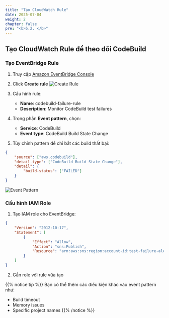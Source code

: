 ```yaml
---
title: "Tạo CloudWatch Rule"
date: 2025-07-04
weight: 2
chapter: false
pre: "<b>5.2. </b>"
---
```


## Tạo CloudWatch Rule để theo dõi CodeBuild

### Tạo EventBridge Rule

1. Truy cập [Amazon EventBridge Console](https://console.aws.amazon.com/events)

2. Click **Create rule**
   ![Create Rule](/images/5-monitoring/5.2-create-rule.png)

3. Cấu hình rule:
   - **Name**: codebuild-failure-rule
   - **Description**: Monitor CodeBuild test failures

4. Trong phần **Event pattern**, chọn:
   - **Service**: CodeBuild
   - **Event type**: CodeBuild Build State Change

5. Tùy chỉnh pattern để chỉ bắt các build thất bại:
```json
{
    "source": ["aws.codebuild"],
    "detail-type": ["CodeBuild Build State Change"],
    "detail": {
        "build-status": ["FAILED"]
    }
}
```

![Event Pattern](/images/5-monitoring/5.2-event-pattern.png)

### Cấu hình IAM Role

1. Tạo IAM role cho EventBridge:
```json
{
    "Version": "2012-10-17",
    "Statement": [
        {
            "Effect": "Allow",
            "Action": "sns:Publish",
            "Resource": "arn:aws:sns:region:account-id:test-failure-alerts"
        }
    ]
}
```

2. Gắn role với rule vừa tạo

{{% notice tip %}}
Bạn có thể thêm các điều kiện khác vào event pattern như:
- Build timeout
- Memory issues
- Specific project names
{{% /notice %}}
